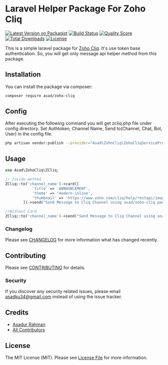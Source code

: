# Laravel Helper Package For Zoho Cliq

[![Latest Version on Packagist](https://img.shields.io/packagist/v/asad/zoho-cliq.svg?style=flat-square)](https://packagist.org/packages/asad/zoho-cliq)
[![Build Status](https://img.shields.io/travis/asad/zoho-cliq/master.svg?style=flat-square)](https://travis-ci.org/asad/zoho-cliq)
[![Quality Score](https://img.shields.io/scrutinizer/g/asad/zoho-cliq.svg?style=flat-square)](https://scrutinizer-ci.com/g/asad/zoho-cliq)
[![Total Downloads](https://img.shields.io/packagist/dt/asad/zoho-cliq.svg?style=flat-square)](https://packagist.org/packages/asad/zoho-cliq)
[![License](https://img.shields.io/github/license/mashape/apistatus.svg)](https://packagist.org/packages/asad/zoho-cliq)

This is a simple laravel package for [Zoho Cliq](https://www.zoho.com/cliq/help/restapi/v2/#Messages). It's use token base authentication. So, you will get only message api helper method from this package.

## Installation

You can install the package via composer:

```bash
composer require asad/zoho-cliq
```

## Config

After executing the following command you will get zcliq.php file under config directory. Set Authtoken, Channel Name, Send to(Channel, Chat, Bot, User) in the config file.

```bash
php artisan vendor:publish --provider="Asad\ZohoCliq\ZohoCliqServiceProvider"
```

## Usage

```php
use Asad\ZohoCliq\ZCliq;

// Inside method
ZCliq::to('channel_name')->card([
            'title' => 'ANNOUNCEMENT',
            'theme' => 'modern-inline',
            'thumbnail' => 'https://www.zoho.com/cliq/help/restapi/images/announce_icon.png'
        ])->send("Send Message to Cliq Channel using asad/zoho-cliq package");

//Without Card
ZCliq::to('channel_name')->send("Send Message to Cliq Channel using asad/zoho-cliq package");

```

### Changelog

Please see [CHANGELOG](CHANGELOG.md) for more information what has changed recently.

## Contributing

Please see [CONTRIBUTING](CONTRIBUTING.md) for details.

### Security

If you discover any security related issues, please email asadku34@gmail.com instead of using the issue tracker.

## Credits

-   [Asadur Rahman](https://github.com/asad)
-   [All Contributors](../../contributors)

## License

The MIT License (MIT). Please see [License File](LICENSE.md) for more information.
